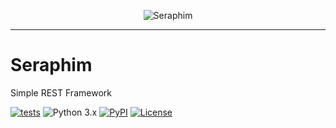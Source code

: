<p align="center">
  <img src="https://github.com/kaliv0/seraphim/blob/main/seraphim.jpg?raw=true" alt="Seraphim">
</p>

---

# Seraphim
Simple REST Framework

[![tests](https://img.shields.io/github/actions/workflow/status/kaliv0/seraphim/ci.yml)](https://github.com/kaliv0/seraphim/actions/workflows/ci.yml)
![Python 3.x](https://img.shields.io/badge/python-3.12-blue?style=flat-square&logo=Python&logoColor=white)
[![PyPI](https://img.shields.io/pypi/v/seraphim.svg)](https://pypi.org/project/seraphim/)
[![License](https://img.shields.io/badge/License-MIT-yellow?style=flat-square)](https://github.com/kaliv0/seraphim/blob/main/LICENSE)
